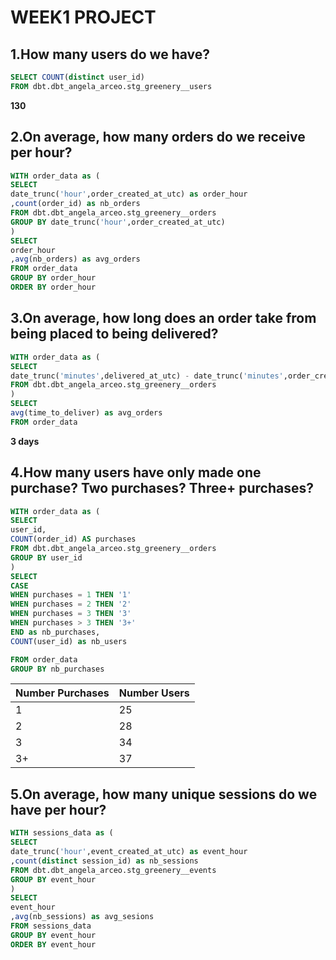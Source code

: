 # WEEK1 PROJECT

## 1.How many users do we have?
``` sql
SELECT COUNT(distinct user_id)
FROM dbt.dbt_angela_arceo.stg_greenery__users
```

**130**

## 2.On average, how many orders do we receive per hour?
```sql
WITH order_data as (
SELECT 
date_trunc('hour',order_created_at_utc) as order_hour
,count(order_id) as nb_orders
FROM dbt.dbt_angela_arceo.stg_greenery__orders
GROUP BY date_trunc('hour',order_created_at_utc)
)
SELECT 
order_hour
,avg(nb_orders) as avg_orders
FROM order_data
GROUP BY order_hour
ORDER BY order_hour

```
## 3.On average, how long does an order take from being placed to being delivered?

```sql
WITH order_data as (
SELECT 
date_trunc('minutes',delivered_at_utc) - date_trunc('minutes',order_created_at_utc) as time_to_deliver
FROM dbt.dbt_angela_arceo.stg_greenery__orders
)
SELECT 
avg(time_to_deliver) as avg_orders
FROM order_data
```
**3 days**

## 4.How many users have only made one purchase? Two purchases? Three+ purchases?
```sql
WITH order_data as (
SELECT 
user_id,
COUNT(order_id) AS purchases
FROM dbt.dbt_angela_arceo.stg_greenery__orders
GROUP BY user_id
)
SELECT 
CASE 
WHEN purchases = 1 THEN '1'
WHEN purchases = 2 THEN '2'
WHEN purchases = 3 THEN '3'
WHEN purchases > 3 THEN '3+'
END as nb_purchases,
COUNT(user_id) as nb_users

FROM order_data
GROUP BY nb_purchases
```
| Number Purchases  | Number Users |
| ----------------- | -------------|
|         1         |      25      |
|         2         |      28      |
|         3         |      34      |
|         3+        |      37      |

## 5.On average, how many unique sessions do we have per hour?

```sql
WITH sessions_data as (
SELECT 
date_trunc('hour',event_created_at_utc) as event_hour
,count(distinct session_id) as nb_sessions
FROM dbt.dbt_angela_arceo.stg_greenery__events
GROUP BY event_hour
)
SELECT 
event_hour
,avg(nb_sessions) as avg_sesions
FROM sessions_data
GROUP BY event_hour
ORDER BY event_hour
```

